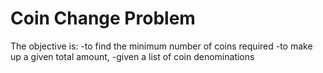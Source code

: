 # Coin Change Problem
The objective is:
 -to find the minimum number of coins required
 -to make up a given total amount,
 -given a list of coin denominations
 